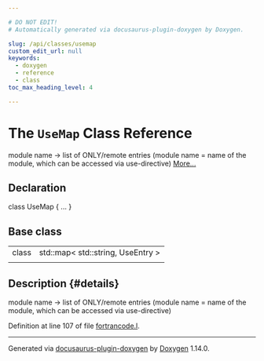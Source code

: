 ```yaml
---

# DO NOT EDIT!
# Automatically generated via docusaurus-plugin-doxygen by Doxygen.

slug: /api/classes/usemap
custom_edit_url: null
keywords:
  - doxygen
  - reference
  - class
toc_max_heading_level: 4

---
```


<div class="doxyPage">

# The `UseMap` Class Reference

<p>module name -&gt; list of ONLY/remote entries (module name = name of the module, which can be accessed via use-directive) <a href="#details">More...</a></p>

## Declaration

<div class="doxyDeclaration">
class UseMap { ... }
</div>

## Base class

<table class="doxyMembersIndex">

<tr class="doxyMemberIndexItem">
<td class="doxyMemberIndexItemType" align="left" valign="top">class</td>
<td class="doxyMemberIndexItemName" align="left" valign="top">std::map&lt; std::string, UseEntry &gt;</td>
</tr>
<tr class="doxyMemberIndexSeparator">
<td class="doxyMemberIndexSeparator" colspan="2"></td>
</tr>

</table>

## Description {#details}

<p>module name -&gt; list of ONLY/remote entries (module name = name of the module, which can be accessed via use-directive)</p>

<p>Definition at line 107 of file <a href="/web-doxygen/docs/api/files/src/fortrancode-l">fortrancode.l</a>.</p>

<hr/>

<p class="doxyGeneratedBy">Generated via <a href="https://github.com/xpack/docusaurus-plugin-doxygen">docusaurus-plugin-doxygen</a> by <a href="https://www.doxygen.nl">Doxygen</a> 1.14.0.</p>

</div>
